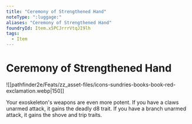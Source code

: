 ```yaml
---
title: "Ceremony of Strengthened Hand"
noteType: ":luggage:"
aliases: "Ceremony of Strengthened Hand"
foundryId: Item.x5PCJrrrVtqJI9lh
tags:
  - Item
---
```


# Ceremony of Strengthened Hand
![[pathfinder2e/Feats/zz_asset-files/icons-sundries-books-book-red-exclamation.webp|150]]

Your exoskeleton's weapons are even more potent. If you have a claws unarmed attack, it gains the deadly d8 trait. If you have a branch unarmed attack, it gains the shove and trip traits.
